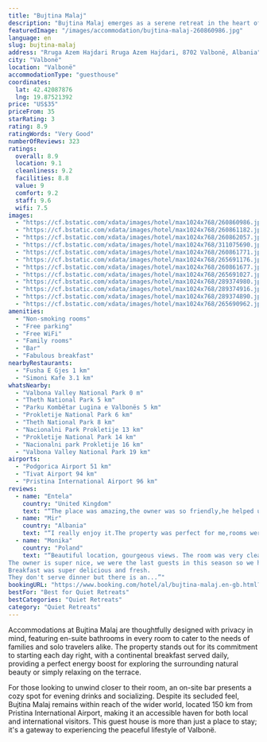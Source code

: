 ```yaml
---
title: "Bujtina Malaj"
description: "Bujtina Malaj emerges as a serene retreat in the heart of Valbonë, Kukës County, offering a unique blend of comfort and convenience for travelers seeking an escape in nature."
featuredImage: "/images/accommodation/bujtina-malaj-260860986.jpg"
language: en
slug: bujtina-malaj
address: "Rruga Azem Hajdari Rruga Azem Hajdari, 8702 Valbonë, Albania"
city: "Valbonë"
location: "Valbonë"
accommodationType: "guesthouse"
coordinates:
  lat: 42.42087876
  lng: 19.87521392
price: "US$35"
priceFrom: 35
starRating: 3
rating: 8.9
ratingWords: "Very Good"
numberOfReviews: 323
ratings:
  overall: 8.9
  location: 9.1
  cleanliness: 9.2
  facilities: 8.8
  value: 9
  comfort: 9.2
  staff: 9.6
  wifi: 7.5
images:
  - "https://cf.bstatic.com/xdata/images/hotel/max1024x768/260860986.jpg?k=f4d6fb31f10fc6b95adb609dfcdf3d5fe1b93fd6a5f8f75e67a4633a08ea1d92&o=&hp=1"
  - "https://cf.bstatic.com/xdata/images/hotel/max1024x768/260861182.jpg?k=2934e77937701e60b9d53c75173afa0edeb8dbf2ecf8c1e5e5aa14a5c8278b0c&o=&hp=1"
  - "https://cf.bstatic.com/xdata/images/hotel/max1024x768/260862057.jpg?k=041b435d34fc7b272202388797918c1f4587dd17bb8243af10bcc0d78633d0b2&o=&hp=1"
  - "https://cf.bstatic.com/xdata/images/hotel/max1024x768/311075690.jpg?k=c29c0de0e87bcd855a0e3dc98e9212e119afaf89b6cbc31743c008179471e6d7&o=&hp=1"
  - "https://cf.bstatic.com/xdata/images/hotel/max1024x768/260861771.jpg?k=f98ccd008d3f300f0eadd4dbd6de91803f5e6ea876bd883fd82f76f9f9634bba&o=&hp=1"
  - "https://cf.bstatic.com/xdata/images/hotel/max1024x768/265691176.jpg?k=2ce05fc26b4df1433ae2b39aa0d5411d8e0c8664b59257fb4cbfb763adc46805&o=&hp=1"
  - "https://cf.bstatic.com/xdata/images/hotel/max1024x768/260861677.jpg?k=dab4d81cec7eaaf79de95b219984940800979073565dd15535e6d071706fe9bf&o=&hp=1"
  - "https://cf.bstatic.com/xdata/images/hotel/max1024x768/265691027.jpg?k=a5ced0dcf6d7490562c834702fbd72d31b429a7b4ee6fc13557ed698ae8da2a5&o=&hp=1"
  - "https://cf.bstatic.com/xdata/images/hotel/max1024x768/289374980.jpg?k=ba804302d8e06d320aaf7bc3541b9c890d48daf80a63d510326419072615695d&o=&hp=1"
  - "https://cf.bstatic.com/xdata/images/hotel/max1024x768/289374916.jpg?k=366974cc0445bc1b304dfa0ff927a94e056a51b10686355e8c32c8132c54c811&o=&hp=1"
  - "https://cf.bstatic.com/xdata/images/hotel/max1024x768/289374890.jpg?k=1de9846d35d1bb6087d799195ba0f6bbc2a55f252f0427e79d8ee970fd7c75d8&o=&hp=1"
  - "https://cf.bstatic.com/xdata/images/hotel/max1024x768/265690962.jpg?k=3e22daa4c0be70769e3e644ef5f970b4ccd19b6fa8c2150f682bacbb003269d6&o=&hp=1"
amenities:
  - "Non-smoking rooms"
  - "Free parking"
  - "Free WiFi"
  - "Family rooms"
  - "Bar"
  - "Fabulous breakfast"
nearbyRestaurants:
  - "Fusha E Gjes 1 km"
  - "Simoni Kafe 3.1 km"
whatsNearby:
  - "Valbona Valley National Park 0 m"
  - "Theth National Park 5 km"
  - "Parku Kombëtar Lugina e Valbonës 5 km"
  - "Prokletije National Park 6 km"
  - "Theth National Park 8 km"
  - "Nacionalni Park Prokletije 13 km"
  - "Prokletije National Park 14 km"
  - "Nacionalni park Prokletije 16 km"
  - "Valbona Valley National Park 19 km"
airports:
  - "Podgorica Airport 51 km"
  - "Tivat Airport 94 km"
  - "Pristina International Airport 96 km"
reviews:
  - name: "Entela"
    country: "United Kingdom"
    text: "“The place was amazing,the owner was so friendly,he helped us to visit the most beautiful places around,best service ever,,the room had a big space,too comfortable,clean,the toilet was very clean.I literally loved the food,and i felt so good thanks...”"
  - name: "Mir"
    country: "Albania"
    text: "“I really enjoy it.The property was perfect for me,rooms were so clean,with a big space,a great view,the bathrooms and everywhere so clean,the staff was amazing,the owner was so cheerful,friendly and helped us a lot,we had such a good time there,an...”"
  - name: "Monika"
    country: "Poland"
    text: "“Beautiful location, gourgeous views. The room was very clean.
The owner is super nice, we were the last guests in this season so we had incredible peace and quiet.
Breakfast was super delicious and fresh.
They don't serve dinner but there is an...”"
bookingURL: "https://www.booking.com/hotel/al/bujtina-malaj.en-gb.html?aid=8035640"
bestFor: "Best for Quiet Retreats"
bestCategories: "Quiet Retreats"
category: "Quiet Retreats"
---
```


Accommodations at Bujtina Malaj are thoughtfully designed with privacy in mind, featuring en-suite bathrooms in every room to cater to the needs of families and solo travelers alike. The property stands out for its commitment to starting each day right, with a continental breakfast served daily, providing a perfect energy boost for exploring the surrounding natural beauty or simply relaxing on the terrace.

For those looking to unwind closer to their room, an on-site bar presents a cozy spot for evening drinks and socializing. Despite its secluded feel, Bujtina Malaj remains within reach of the wider world, located 150 km from Pristina International Airport, making it an accessible haven for both local and international visitors. This guest house is more than just a place to stay; it's a gateway to experiencing the peaceful lifestyle of Valbonë.